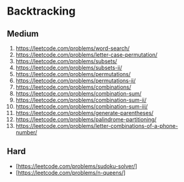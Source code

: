# Backtracking

## Medium
1. https://leetcode.com/problems/word-search/
2. https://leetcode.com/problems/letter-case-permutation/
3. https://leetcode.com/problems/subsets/
4. https://leetcode.com/problems/subsets-ii/
5. https://leetcode.com/problems/permutations/
6. https://leetcode.com/problems/permutations-ii/
7. https://leetcode.com/problems/combinations/
8. https://leetcode.com/problems/combination-sum/
9. https://leetcode.com/problems/combination-sum-ii/
10. https://leetcode.com/problems/combination-sum-iii/
11. https://leetcode.com/problems/generate-parentheses/
12. https://leetcode.com/problems/palindrome-partitioning/
13. https://leetcode.com/problems/letter-combinations-of-a-phone-number/

## Hard
- [https://leetcode.com/problems/sudoku-solver/]
- [https://leetcode.com/problems/n-queens/]
